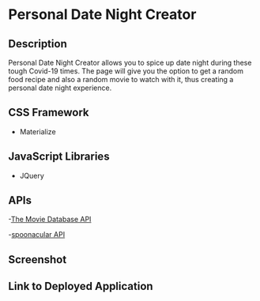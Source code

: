 # Personal Date Night Creator

## Description

Personal Date Night Creator allows you to spice up date night during these tough Covid-19 times.
The page will give you the option to get a random food recipe and also a random movie to watch with it, thus 
creating a personal date night experience.

## CSS Framework

- Materialize

## JavaScript Libraries

- JQuery

## APIs

-[The Movie Database API](https://developers.themoviedb.org/3 "The Movie Database API")

-[spoonacular API](https://spoonacular.com/food-api "spoonacular")

## Screenshot

## Link to Deployed Application


